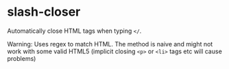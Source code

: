# slash-closer

Automatically close HTML tags when typing `</`.

Warning: Uses regex to match HTML. The method is naive and might not work with some valid HTML5 (implicit closing `<p>` or `<li>` tags etc will cause problems)
